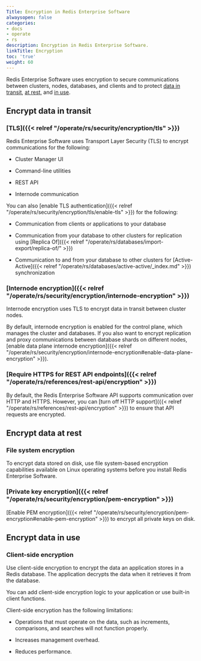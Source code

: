 ```yaml
---
Title: Encryption in Redis Enterprise Software
alwaysopen: false
categories:
- docs
- operate
- rs
description: Encryption in Redis Enterprise Software.
linkTitle: Encryption
toc: 'true'
weight: 60
---
```


Redis Enterprise Software uses encryption to secure communications between clusters, nodes, databases, and clients and to protect [data in transit](https://en.wikipedia.org/wiki/Data_in_transit), [at rest](https://en.wikipedia.org/wiki/Data_at_rest), and [in use](https://en.wikipedia.org/wiki/Data_in_use).

## Encrypt data in transit

### [TLS]({{< relref "/operate/rs/security/encryption/tls" >}})

Redis Enterprise Software uses Transport Layer Security (TLS) to encrypt communications for the following:

- Cluster Manager UI

- Command-line utilities

- REST API

- Internode communication

You can also [enable TLS authentication]({{< relref "/operate/rs/security/encryption/tls/enable-tls" >}}) for the following:

- Communication from clients or applications to your database

- Communication from your database to other clusters for replication using [Replica Of]({{< relref "/operate/rs/databases/import-export/replica-of/" >}})

- Communication to and from your database to other clusters for [Active-Active]({{< relref "/operate/rs/databases/active-active/_index.md" >}}) synchronization

### [Internode encryption]({{< relref "/operate/rs/security/encryption/internode-encryption" >}})

Internode encryption uses TLS to encrypt data in transit between cluster nodes.

By default, internode encryption is enabled for the control plane, which manages the cluster and databases. If you also want to encrypt replication and proxy communications between database shards on different nodes, [enable data plane internode encryption]({{< relref "/operate/rs/security/encryption/internode-encryption#enable-data-plane-encryption" >}}).

### [Require HTTPS for REST API endpoints]({{< relref "/operate/rs/references/rest-api/encryption" >}})

By default, the Redis Enterprise Software API supports communication over HTTP and HTTPS. However, you can [turn off HTTP support]({{< relref "/operate/rs/references/rest-api/encryption" >}}) to ensure that API requests are encrypted.

## Encrypt data at rest

### File system encryption

To encrypt data stored on disk, use file system-based encryption capabilities available on Linux operating systems before you install Redis Enterprise Software.

### [Private key encryption]({{< relref "/operate/rs/security/encryption/pem-encryption" >}})

[Enable PEM encryption]({{< relref "/operate/rs/security/encryption/pem-encryption#enable-pem-encryption" >}}) to encrypt all private keys on disk.

## Encrypt data in use

### Client-side encryption

Use client-side encryption to encrypt the data an application stores in a Redis database. The application decrypts the data when it retrieves it from the database.

You can add client-side encryption logic to your application or use built-in client functions.

Client-side encryption has the following limitations:

- Operations that must operate on the data, such as increments, comparisons, and searches will not function properly.

- Increases management overhead.

- Reduces performance.
